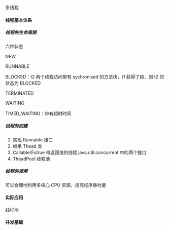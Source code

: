 多线程

#### 线程基本体系

##### 线程的生命周期

六种状态

NEW 

RUNNABLE

BLOCKED：t2 两个线程访问带有 sychronized 的方法块，t1 获得了锁，则 t2 的状态为 BLOCKED

TERMINATED

WAITING

TIMED_WAITING：带有超时时间

##### 线程的创建

1. 实现 Runnable 接口
2. 继承 Thead 类
3. Callable/Futrue 带返回值的线程 java.util.concurrent 中的两个接口 
4. TheadPool 线程池

##### 线程的使用

可以合理地利用多核心 CPU 资源，提高程序吞吐量

#### 实际应用

线程池

#### 并发基础

